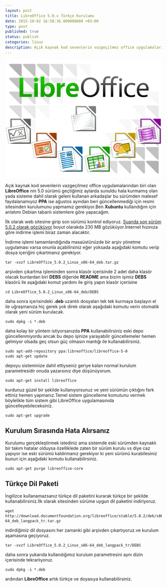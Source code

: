 ```yaml
---
layout: post
title: LibreOffice 5.0.x Türkçe Kurulumu
date: 2015-10-02 16:58:36.000000000 +03:00
type: post
published: true
status: publish
categories: linux
description: Açık kaynak kod sevenlerin vazgeçilmez office uygulamalarından biri olan LibreOffice nin 5.0 sürümü geçtiğimiz aylarda sunuldu hala kurmamış
---
```


![libreofficeyazigorselici](/assets/libreofficeyazigorselici.jpg)

Açık kaynak kod sevenlerin vazgeçilmez office uygulamalarından biri olan **LibreOffice** nin 5.0 sürümü geçtiğimiz aylarda sunuldu hala kurmamış olan yada sisteme dahil olarak geleni kullanan arkadaşlar bu sürümden malesef faydalanamıyoz **PPA** ise ağustos ayından beri güncellenmediği için resmi sitesinden kurulumunu yapmamız gerekiyor.Ben **Xubuntu** kullandığım için anlatımı Debian tabanlı sistemlere göre yapacağım.

İlk olarak web sitesine girip son sürümü kontrol ediyoruz. [Şuanda son sürüm 5.0.2 olarak gözüküyor](http://www.libreoffice.org/download/libreoffice-fresh/?type=deb-x86_64&version=5.0.2&lang=en-US) boyut olarakda 230 MB gözüküyor.İnternet hızınıza göre indirme işlemi biraz zaman alacaktır.

İndirme işlemi tamamlandığında masaüstünüzde bir arşiv yönetme uygulaması varsa onunla açabilirsiniz eğer yoksada aşağıdaki komutu verip dosya içeriğini çıkartmanız gerekiyor.

    tar -xvzf LibreOffice_5.0.2_Linux_x86-64_deb.tar.gz

arşivden çıkartma işleminden sonra klasör içerisinde 2 adet daha klasör olacak bunlardan biri **DEBS** diğeride **README** ama bizim işimiz **DEBS** klasörü ile aşağıdaki komut yardımı ile giriş yapın klasör içerisine

    cd LibreOffice_5.0.2_Linux_x86-64_deb/DEBS

daha sonra içerisindeki **.deb** uzantılı dosyaları tek tek kurmaya başlayın el ile uğraşmanıza hiç gerek yok direk olarak aşağıdaki komutu verin otomatik olarak yeni sürüm kurulacak.

    sudo dpkg -i *.deb

daha kolay bir yöntem istiyorsanızda **PPA** kullanabilirsiniz eski depo güncellenmiyordu ancak bu depo işinize yarayabilir güncellemeler hemen gelmiyor olsada geç olsun güç olmasın mantığı ile kullanabilirsiniz.

    sudo apt-add-repository ppa:libreoffice/libreoffice-5-0
    sudo apt-get update

depoyu sisteminize dahil ettiyseniz geriye kalan normal kurulum parametresidir onuda yazarsınız diye düşünüyorum.

    sudo apt-get install libreoffice

kurdunuz güzel bir şekilde kullanıyorsunuz ve yeni sürümün çıktığını fark ettiniz hemen yapmanız.Temel sistem güncelleme komutunu vermek böylelikle tüm sistem gibi LibreOffice uygulamasınıda güncelleyebileceksiniz.

    sudo apt-get upgrade

## Kurulum Sırasında Hata Alırsanız

Kurulumu gerçekleştirmek istediniz ama sistemde eski sürümden kaynaklı bir takım hatalar olduysa özelliklede zaten bir sürüm kurulu vs diye caz yapıyor ise eski sürümü kaldırmanız gerekiyor ki yeni sürümü kurabilesiniz bunun için aşağıdaki komutu kullanabilirsiniz.

    sudo apt-get purge libreoffice-core

## Türkçe Dil Paketi

İngilizce kullanamazsanız türkçe dil paketini kurarak türkçe bir şekilde kullanabilirsiniz.İlk olarak sitesinden sürüme uygun dil paketini indiriyoruz.

    wget http://download.documentfoundation.org/libreoffice/stable/5.0.2/deb/x86_64/LibreOffice_5.0.2_Linux_x86-64_deb_langpack_tr.tar.gz

indirdiğimiz dil dosyasını her zamanki gibi arşivden çıkartıyoruz.ve kurulum aşamasına geçiyoruz.

    tar -xvzf LibreOffice_5.0.2_Linux_x86-64_deb_langpack_tr/DEBS

daha sonra yukarıda kullandığımız kurulum parametresini aynı dizin içerisinde tekrarlıyoruz.

    sudo dpkg -i *.deb

ardından **LibreOffice** artık türkçe ve doyasıya kullanabilirsiniz.
